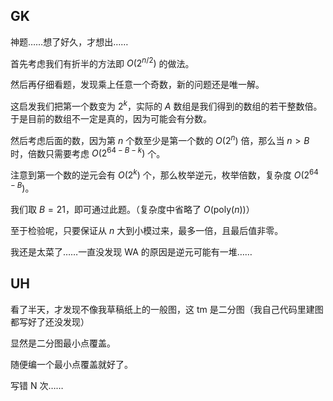 ## GK
神题……想了好久，才想出……

首先考虑我们有折半的方法即 $O(2^{n/2})$ 的做法。

然后再仔细看题，发现乘上任意一个奇数，新的问题还是唯一解。

这启发我们把第一个数变为 $2^k$，实际的 $A$ 数组是我们得到的数组的若干整数倍。于是目前的数组不一定是真的，因为可能会有分数。

然后考虑后面的数，因为第 $n$ 个数至少是第一个数的 $O(2^n)$ 倍，那么当 $n > B$ 时，倍数只需要考虑 $O(2^{64 - B - k})$ 个。

注意到第一个数的逆元会有 $O(2^k)$ 个，那么枚举逆元，枚举倍数，复杂度 $O(2^{64 - B})$。

我们取 $B = 21$，即可通过此题。（复杂度中省略了 $O(\mathrm{poly}(n))$）

至于检验呢，只要保证从 $n$ 大到小模过来，最多一倍，且最后值非零。

我还是太菜了……一直没发现 WA 的原因是逆元可能有一堆……

## UH
看了半天，才发现不像我草稿纸上的一般图，这 tm 是二分图（我自己代码里建图都写好了还没发现）

显然是二分图最小点覆盖。

随便编一个最小点覆盖就好了。

写错 N 次……
